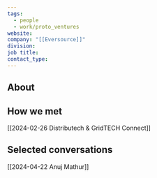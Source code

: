 ```yaml
---
tags:
  - people
  - work/proto_ventures
website: 
company: "[[Eversource]]"
division: 
job title: 
contact_type:
---
```

## About


## How we met
[[2024-02-26 Distributech & GridTECH Connect]]

## Selected conversations
[[2024-04-22 Anuj Mathur]]
